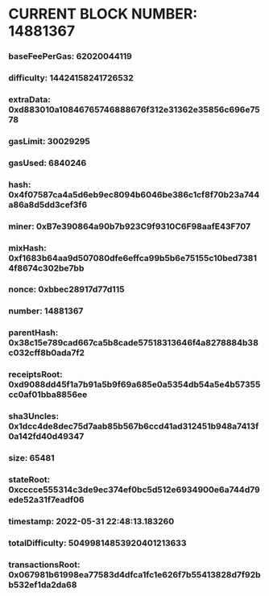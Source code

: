 # CURRENT BLOCK NUMBER: 14881367

### baseFeePerGas: 62020044119
### difficulty: 14424158241726532
### extraData: 0xd883010a10846765746888676f312e31362e35856c696e7578
### gasLimit: 30029295
### gasUsed: 6840246
### hash: 0x4f07587ca4a5d6eb9ec8094b6046be386c1cf8f70b23a744a86a8d5dd3cef3f6
### miner: 0xB7e390864a90b7b923C9f9310C6F98aafE43F707
### mixHash: 0xf1683b64aa9d507080dfe6effca99b5b6e75155c10bed73814f8674c302be7bb
### nonce: 0xbbec28917d77d115
### number: 14881367
### parentHash: 0x38c15e789cad667ca5b8cade57518313646f4a8278884b38c032cff8b0ada7f2
### receiptsRoot: 0xd9088dd45f1a7b91a5b9f69a685e0a5354db54a5e4b57355cc0af01bba8856ee
### sha3Uncles: 0x1dcc4de8dec75d7aab85b567b6ccd41ad312451b948a7413f0a142fd40d49347
### size: 65481
### stateRoot: 0xcccce555314c3de9ec374ef0bc5d512e6934900e6a744d79ede52a31f7eadf06
### timestamp: 2022-05-31 22:48:13.183260
### totalDifficulty: 50499814853920401213633
### transactionsRoot: 0x067981b61998ea77583d4dfca1fc1e626f7b55413828d7f92bb532ef1da2da68
